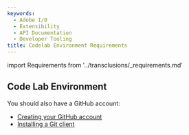 ```yaml
---
keywords:
  - Adobe I/O
  - Extensibility
  - API Documentation
  - Developer Tooling
title: Codelab Environment Requirements
---
```


import Requirements from '../transclusions/_requirements.md'

<Requirements/>

## Code Lab Environment

You should also have a GitHub account: 

* [Creating your GitHub account](https://help.github.com/en/github/getting-started-with-github/signing-up-for-a-new-github-account)
* [Installing a Git client](https://git-scm.com/downloads)
